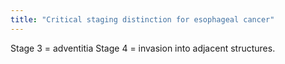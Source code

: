 ```yaml
---
title: "Critical staging distinction for esophageal cancer"
---
```

Stage 3 = adventitia
Stage 4 = invasion into adjacent structures.

